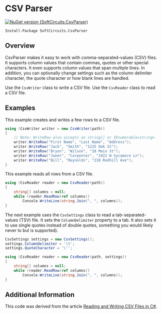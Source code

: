 # CSV Parser

[![NuGet version (SoftCircuits.CsvParser)](https://img.shields.io/nuget/v/SoftCircuits.CsvParser.svg?style=flat-square)](https://www.nuget.org/packages/SoftCircuits.CsvParser/)

```
Install-Package SoftCircuits.CsvParser
```

## Overview

CsvParser makes it easy to work with comma-separated-values (CSV) files. It supports column values that contain commas, quotes or other special characters. It even supports column values that span multiple lines. In addition, you can optionally change settings such as the column delimiter character, the quote character or how blank lines are handled.

Use the `CsvWriter` class to write a CSV file. Use the `CsvReader` class to read a CSV file.

## Examples

This example creates and writes a few rows to a CSV file.

```cs
using (CsvWriter writer = new CsvWriter(path))
{
    // Note: WriteRow also accepts an string[] or IEnumerable<string>
    writer.WriteRow("First Name", "Last Name", "Address");
    writer.WriteRow("Jack", "Smith", "1215 Oak St");
    writer.WriteRow("Bryon", "Wilson", "18 Main St");
    writer.WriteRow("Janet", "Carpenter", "1922 W Sycamore Ln");
    writer.WriteRow("Bill", "Reynolds", "210 Redhill Ave");
}
```

This example reads all rows from a CSV file.

```cs
using (CsvReader reader = new CsvReader(path))
{
    string[] columns = null;
    while (reader.ReadRow(ref columns))
        Console.WriteLine(string.Join(", ", columns));
}
```

The next example uses the `CsvSettings` class to read a tab-separated-values (TSV) file. It sets the `ColumnDelimiter` property to a tab. It also sets it to use single quotes instead of double quotes, something you would likely never to but is supported).

```cs
CsvSettings settings = new CsvSettings();
settings.ColumnDelimiter = '\t';
settings.QuoteCharacter = '\'';

using (CsvReader reader = new CsvReader(path, settings))
{
    string[] columns = null;
    while (reader.ReadRow(ref columns))
        Console.WriteLine(string.Join(", ", columns));
}
```

## Additional Information

This code was derived from the article [Reading and Writing CSV Files in C#](http://www.blackbeltcoder.com/Articles/files/reading-and-writing-csv-files-in-c).
